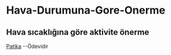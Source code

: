 # Hava-Durumuna-Gore-Onerme
## Hava sıcaklığına göre aktivite önerme
[Patika](www.patika.dev) --Ödevidir
